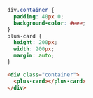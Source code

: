 ```css [style]
div.container {
  padding: 40px 0;
  background-color: #eee;
}
plus-card {
  height: 200px;
  width: 200px;
  margin: auto;
}
```

```html [template]
<div class="container">
  <plus-card></plus-card>
</div>
```